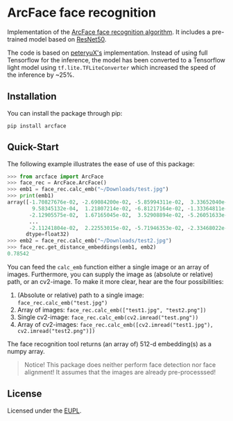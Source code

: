 # ArcFace face recognition
Implementation of the [ArcFace face recognition algorithm](https://openaccess.thecvf.com/content_CVPR_2019/html/Deng_ArcFace_Additive_Angular_Margin_Loss_for_Deep_Face_Recognition_CVPR_2019_paper.htm). It includes a pre-trained model based on [ResNet50](https://arxiv.org/abs/1512.03385).

The code is based on [peteryuX's](https://github.com/peteryuX/arcface-tf2) implementation. Instead of using full Tensorflow for the inference, the model has been converted to a Tensorflow light model using `tf.lite.TFLiteConverter` which increased the speed of the inference by ~25%.

## Installation
You can install the package through pip:
```
pip install arcface
```

## Quick-Start

The following example illustrates the ease of use of this package:
```python
>>> from arcface import ArcFace
>>> face_rec = ArcFace.ArcFace()
>>> emb1 = face_rec.calc_emb("~/Downloads/test.jpg")
>>> print(emb1)
array([-1.70827676e-02, -2.69084200e-02, -5.85994311e-02,  3.33652040e-03,
        9.58345132e-04,  1.21807214e-02, -6.81217164e-02, -1.33364811e-03,
       -2.12905575e-02,  1.67165045e-02,  3.52908894e-02, -5.26051633e-02,
	   ...
       -2.11241804e-02,  2.22553015e-02, -5.71946353e-02, -2.33468022e-02],
      dtype=float32)
>>> emb2 = face_rec.calc_emb("~/Downloads/test2.jpg")
>>> face_rec.get_distance_embeddings(emb1, emb2)
0.78542
```
You can feed the `calc_emb` function either a single image or an array of images. Furthermore, you can supply the image as (absolute or relative) path, or an cv2-image. To make it more clear, hear are the four possibilities:

1. (Absolute or relative) path to a single image: `face_rec.calc_emb("test.jpg")`
2. Array of images: `face_rec.calc_emb(["test1.jpg", "test2.png"])`
3. Single cv2-image: `face_rec.calc_emb(cv2.imread("test.png"))`
4. Array of cv2-images: `face_rec.calc_emb([cv2.imread("test1.jpg"), cv2.imread("test2.png")])`

The face recognition tool returns (an array of) 512-d embedding(s) as a numpy array.

> Notice! This package does neither perform face detection nor face alignment! It assumes that the images are already pre-processsed!

## License
Licensed under the [EUPL](https://joinup.ec.europa.eu/sites/default/files/custom-page/attachment/2020-03/EUPL-1.2%20EN.txt).
